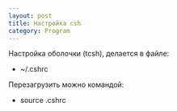 ```yaml
---
layout: post
title: Настройка csh
category: Program
---
```


Настройка оболочки (tcsh), делается в файле: 

- ~/.cshrc

Перезагрузить можно командой:

- source .cshrc


